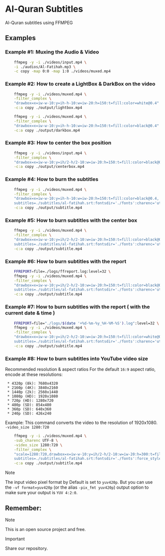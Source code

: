 # Al-Quran Subtitles
Al-Quran subtitles using FFMPEG

## Examples

### Example #1: Muxing the Audio & Video

```bash
    ffmpeg -y -i ./videos/input.mp4 \
    -i ./audios/Al-Fatihah.mp3 \
    -c copy -map 0:0 -map 1:0 ./videos/muxed.mp4
```

### Example #2: How to create a LightBox & DarkBox on the video

```bash
    ffmpeg -y -i ./videos/muxed.mp4 \
    -filter_complex \
    "drawbox=x=iw-w-10:y=ih-h-10:w=iw-20:h=150:t=fill:color=white@0.4" \
    -c:a copy ./output/lightbox.mp4
```

```bash
    ffmpeg -y -i ./videos/muxed.mp4 \
    -filter_complex \
    "drawbox=x=iw-w-10:y=ih-h-10:w=iw-20:h=150:t=fill:color=black@0.4" \
    -c:a copy ./output/darkbox.mp4
```

### Example #3: How to center the box position

```bash
    ffmpeg -y -i ./videos/input.mp4 \
    -filter_complex \
    "drawbox=x=iw-w-10:y=ih/2-h/2-10:w=iw-20:h=150:t=fill:color=black@0.4" \
    -c:a copy ./output/centerbox.mp4
```

### Example #4: How to burn the subtitles

```bash
    ffmpeg -y -i ./videos/muxed.mp4 \
    -filter_complex \
    "drawbox=x=iw-w-10:y=ih-h-10:w=iw-20:h=150:t=fill:color=black@0.4, \
    subtitles=./subtitles/al-fatihah.srt:fontsdir='./fonts':charenc='utf-8'" \
    -c:a copy ./output/subtitle.mp4
```

### Example #5: How to burn subtitles with the center box

```bash
    ffmpeg -y -i ./videos/muxed.mp4 \
    -filter_complex \
    "drawbox=x=iw-w-10:y=ih/2-h/2-10:w=iw-20:h=150:t=fill:color=black@0.4, \
    subtitles=./subtitles/al-fatihah.srt:fontsdir='./fonts':charenc='utf-8':force_style='shadowx=10,shadowcolor=Black,MarginV=100'" \
    -c:a copy ./output/subtitle.mp4
```

### Example #6: How to burn subtitles with the report

```bash
    FFREPORT=file=./logs/ffreport.log:level=32 \
    ffmpeg -y -i ./videos/muxed.mp4 \
    -filter_complex \
    "drawbox=x=iw-w-10:y=ih/2-h/2-10:w=iw-20:h=150:t=fill:color=black@0.4, \
    subtitles=./subtitles/al-fatihah.srt:fontsdir='./fonts':charenc='utf-8':force_style='shadowx=10,shadowcolor=Black,MarginV=100'" \
    -c:a copy ./output/subtitle.mp4
```

### Example #7: How to burn subtitles with the report ( with the current date & time )

```bash
    FFREPORT=file="./logs/$(date '+%d-%m-%y_%H-%M-%S').log":level=32 \
    ffmpeg -y -i ./videos/muxed.mp4 \
    -filter_complex \
    "drawbox=x=iw-w-10:y=ih/2-h/2-10:w=iw-20:h=150:t=fill:color=white@0.2, \
    subtitles=./subtitles/al-fatihah.srt:fontsdir='./fonts':charenc='utf-8':force_style='shadowx=10,shadowcolor=Black,MarginV=100'" \
    -c:a copy ./output/subtitle.mp4
```

### Example #8: How to burn subtitles into YouTube video size 

Recommended resolution & aspect ratios
For the default `16:9` aspect ratio, encode at these resolutions:
```
 * 4320p (8k): 7680x4320
 * 2160p (4K): 3840x2160
 * 1440p (2k): 2560x1440
 * 1080p (HD): 1920x1080
 * 720p (HD): 1280x720
 * 480p (SD): 854x480
 * 360p (SD): 640x360
 * 240p (SD): 426x240
```

Example: This command converts the video to the resolution of 1920x1080.
`-video_size 1280:720`

```bash
    ffmpeg -y -i ./videos/muxed.mp4 \
    -sub_charenc UTF-8 \
    -video_size 1280:720 \
    -filter_complex \
    "scale=1280:720,drawbox=x=iw-w-10:y=ih/2-h/2-10:w=iw-20:h=300:t=fill:color=white@0.2, \
    subtitles=./subtitles/al-fatihah.srt:fontsdir='./fonts':force_style='shadowx=10,shadowcolor=Black,MarginV=100'" \
    -c:a copy ./output/subtitle.mp4
```

> [!NOTE]
> The input video pixel format by Default is set to `yuv420p`. But you can use the `-vf format=yuv420p` (or the alias `-pix_fmt yuv420p`) output option to make sure your output is `YUV 4:2:0`.

## Remember:

> [!NOTE]
> This is an open source project and free.

> [!IMPORTANT]
> Share our repository.